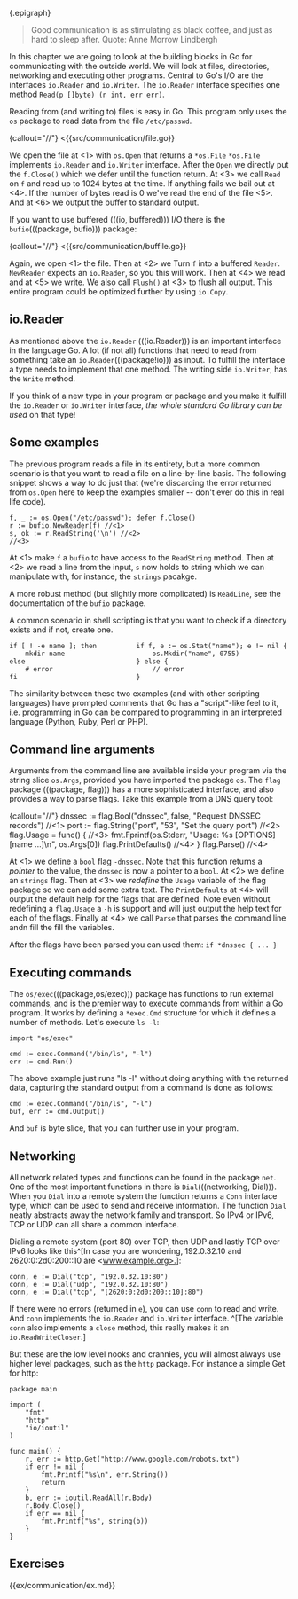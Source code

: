 {.epigraph}
> Good communication is as stimulating as black coffee, and just as hard
> to sleep after.
Quote: Anne Morrow Lindbergh

In this chapter we are going to look at the building blocks in Go for
communicating with the outside world. We will look at files, directories,
networking and executing other programs. Central to Go's I/O are the interfaces
`io.Reader` and `io.Writer`. The `io.Reader` interface specifies one method
`Read(p []byte) (n int, err err)`.

Reading from (and writing to) files is easy in Go. This program
only uses the `os` package to read data from the file `/etc/passwd`.

{callout="//"}
<{{src/communication/file.go}}

We open the file at <1> with `os.Open` that returns a `*os.File`
`*os.File` implements `io.Reader` and `io.Writer` interface.
After the `Open` we directly put the `f.Close()` which we defer until the function
return. At <3> we call `Read` on `f` and read up to 1024 bytes at the time. If anything
fails we bail out at <4>. If the number of bytes read is 0 we've read the end of the
file <5>. And at <6> we output the buffer to standard output.

If you want to use buffered (((io, buffered))) I/O there is the
`bufio`(((package, bufio))) package:

{callout="//"}
<{{src/communication/buffile.go}}

Again, we open <1> the file. Then at <2> we
Turn `f` into a buffered `Reader`. `NewReader` expects an `io.Reader`, so you this will work.
Then at <4> we read and at <5> we write. We also call `Flush()` at <3> to flush all output.
This entire program could be optimized further by using `io.Copy`.


## io.Reader

As mentioned above the `io.Reader` (((io.Reader))) is an important interface in the language Go. A lot
(if not all) functions that need to read from something take an `io.Reader`(((package!io)))
as input. To fulfill the interface a type needs to implement that one method.
The writing side `io.Writer`, has the `Write` method.

If you think of a new type in your program or package and you make it fulfill the `io.Reader`
or `io.Writer` interface, *the whole standard Go library can be used* on that type!


## Some examples

The previous program reads a file in its entirety, but a more common scenario is that
you want to read a file on a line-by-line basis. The following snippet shows a way
to do just that (we're discarding the error returned from `os.Open` here to keep
the examples smaller -- don't ever do this in real life code).

    f, _ := os.Open("/etc/passwd"); defer f.Close()
    r := bufio.NewReader(f) //<1>
    s, ok := r.ReadString('\n') //<2>
    //<3>

At <1> make `f` a `bufio` to have access to the `ReadString` method. Then at <2> we read
a line from the input, `s`  now holds to string which we can manipulate with, for instance,
the `strings` pacakge.

A more robust method (but slightly more complicated) is `ReadLine`, see the documentation
of the `bufio` package.

A common scenario in shell scripting is that you want to check if a directory
exists and if not, create one.

    if [ ! -e name ]; then          if f, e := os.Stat("name"); e != nil {
        mkdir name                      os.Mkdir("name", 0755)
    else                            } else {
        # error                         // error
    fi                              }

The similarity between these two examples (and with other scripting languages)
have prompted comments that Go has a "script"-like feel to it, i.e. programming
in Go can be compared to programming in an interpreted language (Python, Ruby,
Perl or PHP).


## Command line arguments

Arguments from the command line are available inside your program via the string
slice `os.Args`, provided you have imported the package `os`. The `flag` package
(((package, flag)))
has a more sophisticated interface, and also provides a way to parse flags. Take
this example from a DNS query tool:

{callout="//"}
    dnssec := flag.Bool("dnssec", false, "Request DNSSEC records") //<1>
    port := flag.String("port", "53", "Set the query port") //<2>
    flag.Usage = func() {   //<3>
        fmt.Fprintf(os.Stderr, "Usage: %s [OPTIONS] [name ...]\n", os.Args[0])
        flag.PrintDefaults() //<4>
    }
    flag.Parse() //<4>

At <1> we define a `bool` flag `-dnssec`. Note that this function returns
a *pointer* to the value, the `dnssec` is now a pointer to a `bool`. At <2> we
define an `strings` flag. Then at <3> we *redefine* the `Usage` variable of the
flag package so we can add some extra text. The `PrintDefaults` at <4> will
output the default help for the flags that are defined. Note even without
redefining a `flag.Usage` a `-h` is support and will just output the help text
for each of the flags. Finally at <4> we call `Parse` that parses the command
line andn fill the fill the variables.

After the flags have been parsed you can used them: `if *dnssec { ... }`


## Executing commands

The `os/exec`(((package,os/exec))) package has functions to run external
commands, and is the premier way to execute commands from within a Go program.
It works by defining a `*exec.Cmd` structure for which it defines a number of
methods. Let's execute `ls -l`:

    import "os/exec"

    cmd := exec.Command("/bin/ls", "-l")
    err := cmd.Run()

The above example just runs "ls -l" without doing anything with the returned
data, capturing the standard output from a command is done as follows:

    cmd := exec.Command("/bin/ls", "-l")
    buf, err := cmd.Output()

And `buf` is byte slice, that you can further use in your program.


## Networking

All network related types and functions can be found in the package `net`. One
of the most important functions in there is `Dial`(((networking, Dial))). When
you `Dial` into a remote system the function returns a `Conn` interface type,
which can be used to send and receive information. The function `Dial` neatly
abstracts away the network family and transport. So IPv4 or IPv6, TCP or UDP can
all share a common interface.

Dialing a remote system (port 80) over TCP, then UDP and lastly TCP over IPv6
looks like this^[In case you are wondering, 192.0.32.10 and 2620:0:2d0:200::10
are <www.example.org>.]:

    conn, e := Dial("tcp", "192.0.32.10:80")
    conn, e := Dial("udp", "192.0.32.10:80")
    conn, e := Dial("tcp", "[2620:0:2d0:200::10]:80")

If there were no errors (returned in `e`), you can use `conn` to read and write.
And `conn` implements the `io.Reader` and `io.Writer` interface. ^[The variable
`conn` also implements a `close` method, this really makes it an
`io.ReadWriteCloser`.]

But these are the low level nooks and crannies, you will almost always use
higher level packages, such as the `http` package. For instance a simple Get for
http:

    package main

    import (
        "fmt"
        "http"
        "io/ioutil"
    )

    func main() {
        r, err := http.Get("http://www.google.com/robots.txt")
        if err != nil {
            fmt.Printf("%s\n", err.String())
            return
        }
        b, err := ioutil.ReadAll(r.Body)
        r.Body.Close()
        if err == nil {
            fmt.Printf("%s", string(b))
        }
    }


## Exercises

{{ex/communication/ex.md}}
